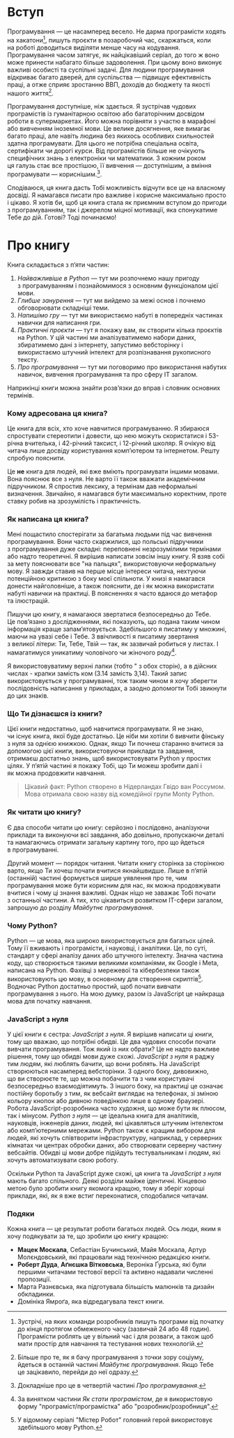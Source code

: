 # Вступ

Програмування — це&nbsp;насамперед весело. Не&nbsp;дарма програмісти ходять на&nbsp;хакатони[^000_1], пишуть проєкти в&nbsp;позаробочий час, скаржаться, коли на&nbsp;роботі доводиться виділяти менше часу на&nbsp;кодування. Програмування часом затягує, як&nbsp;найцікавіший серіал, до&nbsp;того ж воно може принести набагато більше задоволення. При цьому воно виконує важливі особисті та&nbsp;суспільні задачі. Для людини програмування відкриває багато дверей, для суспільства — підвищує ефективність праці, а отже сприяє зростанню ВВП, доходів до&nbsp;бюджету та&nbsp;якості нашого життя[^000_2].

Програмування доступніше, ніж здається. Я зустрічав чудових програмістів із&nbsp;гуманітарною освітою або багаторічним досвідом роботи в&nbsp;супермаркетах. Його можна порівняти з&nbsp;участю в&nbsp;марафоні або вивченням іноземної мови. Це&nbsp;велике досягнення, яке вимагає багато праці, але навіть людина без якихось особливих схильностей здатна програмувати. Для цього не&nbsp;потрібна спеціальна освіта, сертифікати чи&nbsp;дорогі курси. Від програмістів більше не&nbsp;очікують специфічних знань з&nbsp;електроніки чи&nbsp;математики. З кожним роком ця&nbsp;галузь стає все простішою, її&nbsp;вивчення — доступнішим, а вміння програмувати — кориснішим.[^000_3].

Сподіваюся, ця&nbsp;книга дасть Тобі можливість відчути все це&nbsp;на&nbsp;власному досвіді. Я намагався писати про важливе і корисне максимально просто і цікаво. Я хотів би, щоб ця&nbsp;книга стала як&nbsp;приємним вступом до&nbsp;пригоди з&nbsp;програмуванням, так і джерелом міцної мотивації, яка спонукатиме Тебе до&nbsp;дій. Готові? Тоді починаємо!

# Про книгу

Книга складається з&nbsp;п’яти частин:
1. *Найважливіше в&nbsp;Python* — тут ми&nbsp;розпочнемо нашу пригоду з&nbsp;програмуванням і познайомимося з&nbsp;основним функціоналом цієї мови.
2. *Глибше занурення* — тут ми&nbsp;вийдемо за&nbsp;межі основ і почнемо обговорювати складніші теми.
3. *Напишімо гру* — тут ми&nbsp;використаємо набуті в&nbsp;попередніх частинах навички для написання гри.
4. *Практичні проєкти* — тут я покажу вам, як&nbsp;створити кілька проєктів на&nbsp;Python. У цій частині ми&nbsp;аналізуватимемо набори даних, збиратимемо дані з&nbsp;інтернету, запустимо вебсторінку і використаємо штучний інтелект для розпізнавання рукописного тексту.
5. *Про програмування* — тут ми&nbsp;поговоримо про використання набутих навичок, вивчення програмування та&nbsp;про сферу IT загалом.

Наприкінці книги можна знайти розв’язки до&nbsp;вправ і словник основних термінів.

### Кому адресована ця&nbsp;книга?

Це книга для всіх, хто хоче навчитися програмуванню. Я збираюся спростувати стереотипи і довести, що&nbsp;нею можуть скористатися і 53-річна вчителька, і 42-річний таксист, і 12-річний школяр. Я очікую від читача лише досвіду користування комп’ютером та&nbsp;інтернетом. Решту спробую пояснити.

Це **не** книга для людей, які вже вміють програмувати іншими мовами. Вона пояснює все з&nbsp;нуля. Не&nbsp;варто її&nbsp;також вважати академічним підручником. Я спростив лексику, а термінам дав неформальні визначення. Звичайно, я намагався бути максимально коректним, проте ставку робив на&nbsp;зрозумілість і практичність.

### Як&nbsp;написана ця&nbsp;книга?

Мені пощастило спостерігати за&nbsp;багатьма людьми під час&nbsp;вивчення програмування. Вони часто скаржилися, що&nbsp;польські підручники з&nbsp;програмування дуже складні: переповнені незрозумілими термінами або надто теоретичні. Я вирішив написати зовсім іншу книгу. Я взяв собі за&nbsp;мету пояснювати все "на пальцях", використовуючи неформальну мову. Я завжди ставив на&nbsp;перше місце інтереси читача, нехтуючи потенційною критикою з&nbsp;боку моєї спільноти. У книзі я намагався донести найголовніше, а також пояснити, де&nbsp;і як&nbsp;можна використати набуті навички на&nbsp;практиці. В поясненнях я часто вдаюся до&nbsp;метафор та&nbsp;ілюстрацій.

Пишучи цю&nbsp;книгу, я намагаюся звертатися безпосередньо до&nbsp;Тебе. Це&nbsp;пов’язано з&nbsp;дослідженнями, які показують, що&nbsp;подана таким чином інформація краще запам’ятовується. Здебільшого я писатиму у&nbsp;множині, маючи на&nbsp;увазі себе і Тебе. З ввічливості я писатиму звертання з&nbsp;великої літери: Ти, Тебе, Твій — так, як&nbsp;зазвичай робиться у&nbsp;листах. І намагатимуся уникатиму чоловічого чи&nbsp;жіночого роду[^000_4].

Я використовуватиму верхні лапки (тобто " з&nbsp;обох сторін), а в&nbsp;дійсних числах - крапки замість ком (3.14 замість 3,14). Такий запис використовується у&nbsp;програмуванні, тож таким чином я хочу зберегти послідовність написання у&nbsp;прикладах, а заодно допомогти Тобі звикнути до&nbsp;цих знаків.

### Що&nbsp;Ти&nbsp;дізнаєшся із&nbsp;книги?

Цієї книги недостатньо, щоб навчитися програмувати. Я не&nbsp;знаю, чи&nbsp;існує книга, якої буде достатньо. Це ніби ми&nbsp;хотіли б вивчити фінську з&nbsp;нуля за однією книжкою. Однак, якщо Ти&nbsp;почнеш старанно вчитися за допомогою цієї книги, використовуючи приклади та&nbsp;завдання, отримаєш достатньо знань, щоб використовувати Python у&nbsp;простих цілях. У п’ятій частині я покажу Тобі, що&nbsp;Ти можеш зробити далі і як&nbsp;можна продовжити навчання.

> Цікавий факт: Python створено в&nbsp;Нідерландах Гвідо ван Россумом. Мова отримала свою назву від комедійної групи Monty Python.

### Як читати цю книгу?

Є два способи читати цю книгу: серйозно і послідовно, аналізуючи приклади та&nbsp;виконуючи всі завдання, або довільно, пропускаючи деталі та&nbsp;намагаючись отримати загальну картину того, про що&nbsp;йдеться в&nbsp;програмуванні.

Другий момент — порядок читання. Читати книгу сторінка за сторінкою варто, якщо Ти&nbsp;хочеш почати вчитися якнайшвидше. Лише в&nbsp;п’ятій (останній) частині формується ширше уявлення про те, чим програмування може бути корисним для нас, як&nbsp;можна продовжувати вчитися і чому ці знання важливі. Однак ніщо не&nbsp;заважає Тобі почати з&nbsp;останньої частини. А тих, хто цікавиться розвитком IT-сфери загалом, запрошую до розділу *Майбутнє програмування*.

### Чому Python?

Python — це&nbsp;мова, яка широко використовується для багатьох цілей. Тому її&nbsp;вживають і програмісти, і науковці, і аналітики. Це, по&nbsp;суті, стандарт у&nbsp;сфері аналізу даних або штучного інтелекту. Значна частина коду, що&nbsp;створюється такими великими компаніями, як&nbsp;Google і Meta, написана на&nbsp;Python. Фахівці з&nbsp;мережевої та&nbsp;кібербезпеки також використовують цю мову, в&nbsp;основному для створення скриптів[^000_5]. Водночас Python достатньо простий, щоб почати вивчати програмування з&nbsp;нього. На мою думку, разом із JavaScript це&nbsp;найкраща мова для початку навчання.

### JavaScript з&nbsp;нуля

У цієї книги є сестра: *JavaScript з&nbsp;нуля*. Я вирішив написати ці книги, тому що&nbsp;вважаю, що&nbsp;потрібні обидві. Це два чудових способи почати вивчати програмування. Тож який із них обрати? Це не&nbsp;надто важливе рішення, тому що&nbsp;обидві мови дуже схожі. *JavaScript з&nbsp;нуля* я раджу тим людям, які люблять бачити, що&nbsp;вони роблять. На JavaScript створюються насамперед вебсторінки. З одного боку, дивовижно, що&nbsp;ви створюєте те, що&nbsp;можна побачити та&nbsp;з&nbsp;чим користувачі безпосередньо взаємодіятимуть. З іншого боку, на&nbsp;практиці це&nbsp;означає постійну боротьбу з&nbsp;тим, як&nbsp;вебсайт виглядає на&nbsp;телефонах, зі зміною кольору кнопок або дивною поведінкою лише в&nbsp;одному браузері. Робота JavaScript-розробника часто художня, що&nbsp;може бути як&nbsp;плюсом, так і мінусом. *Python з&nbsp;нуля* — це&nbsp;ідеальна книга для аналітиків, науковців, інженерів даних, людей, які цікавляться штучним інтелектом або комп’ютерними мережами. Python також є кращим вибором для людей, які хочуть співтворити інфраструктуру, наприклад, у&nbsp;серверних кімнатах чи центрах обробки даних, або створювати серверну частину вебсайтів. Обидві ці мови добре підійдуть тестувальникам і людям, які хочуть автоматизувати свою роботу.

Оскільки Python та&nbsp;JavaScript дуже схожі, ця книга та&nbsp;*JavaScript з&nbsp;нуля* мають багато спільного. Деякі розділи майже ідентичні. Кінцевою метою було зробити книгу якомога кращою, тому я зберіг хороші приклади, які, як&nbsp;я вже встиг переконатися, сподобалися читачам.

### Подяки

Кожна книга — це&nbsp;результат роботи багатьох людей. Ось люди, яким я хочу подякувати за те, що&nbsp;зробили цю книгу кращою:
* **Мацек Москала**, Себастіан Бучинський, Майя Москала, Артур Молєндовський, які працювали над технічною редакцією книги.
* **Роберт Дуда**, **Аґнєшка Вітковська**, Вероніка Ґурська, які були першими читачами тестової версії та&nbsp;активно надавали численні пропозиції.
* Марта Разнєвська, яка підготувала більшість малюнків та&nbsp;дизайн обкладинки.
* Домініка Ямроґа, яка відредагувала текст книги.

[^000_1]: Зустрічі, на&nbsp;яких команди розробників пишуть програми від початку до кінця протягом обмеженого часу (зазвичай 24 або 48 годин). Програмісти роблять це&nbsp;у вільний час&nbsp;і для розваги, а також щоб мати простір для навчання та&nbsp;тестування нових технологій.
[^000_2]: Більше про те, як&nbsp;я бачу програмування з&nbsp;точки зору соціуму, йдеться в&nbsp;останній частині *Майбутнє програмування*. Якщо Тебе це&nbsp;зацікавило, перейди до неї одразу.
[^000_3]: Докладніше про це&nbsp;в четвертій частині *Про програмування*.
[^000_4]: За винятком частини *Як стати програмістом*, де&nbsp;я використовую форму "програміст/програмістка" або "розробник/розробниця".
[^000_5]: У відомому серіалі "Містер Робот" головний герой використовує здебільшого мову Python.
[^000_6]: Дані за 2015 рік від Ocado Group, посилання: https://bit.ly/3urXI2F


